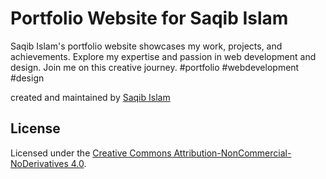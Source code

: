 # Portfolio Website for Saqib Islam

Saqib Islam's portfolio website showcases my work, projects, and achievements. Explore my expertise and passion in web development and design. Join me on this creative journey. #portfolio #webdevelopment #design

created and maintained by [Saqib Islam](https://saqibtech.com 'Saqib Islam - UI/UX Designer & Full-stack Web Developer.')

## License

Licensed under the [Creative Commons Attribution-NonCommercial-NoDerivatives 4.0](LICENSE).
